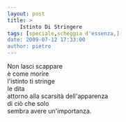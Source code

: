 ```yaml
---
layout: post
title: >
    Istinto Di Stringere
tags: [speciale,scheggia d'essenza,]
date: 2009-07-12 17:33:00
author: pietro
---
```

Non lasci scappare<br/>è come morire<br/>l'istinto ti stringe<br/>le dita<br/>attorno alla scarsità dell'apparenza<br/>di ciò che solo<br/>sembra avere un'importanza.
